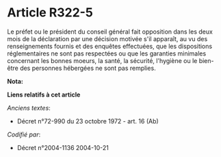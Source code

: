 # Article R322-5

Le préfet ou le président du conseil général fait opposition dans les deux mois de la déclaration par une décision motivée
s'il apparaît, au vu des renseignements fournis et des enquêtes effectuées, que les dispositions réglementaires ne sont pas
respectées ou que les garanties minimales concernant les bonnes moeurs, la santé, la sécurité, l'hygiène ou le bien-être des
personnes hébergées ne sont pas remplies.

**Nota:**



**Liens relatifs à cet article**

_Anciens textes_:

  - Décret n°72-990 du 23 octobre 1972 - art. 16 (Ab)

_Codifié par_:

  - Décret n°2004-1136 2004-10-21
